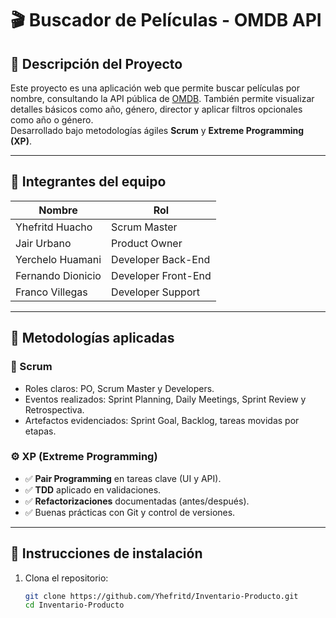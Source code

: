 # 🎬 Buscador de Películas - OMDB API

## 📌 Descripción del Proyecto

Este proyecto es una aplicación web que permite buscar películas por nombre, consultando la API pública de [OMDB](https://www.omdbapi.com/). También permite visualizar detalles básicos como año, género, director y aplicar filtros opcionales como año o género.  
Desarrollado bajo metodologías ágiles **Scrum** y **Extreme Programming (XP)**.

---

## 👥 Integrantes del equipo

| Nombre            | Rol                  |
|-------------------|----------------------|
| Yhefritd Huacho   | Scrum Master         |
| Jair Urbano       | Product Owner        |
| Yerchelo Huamani  | Developer Back-End   |
| Fernando Dionicio | Developer Front-End  |
| Franco Villegas   | Developer Support    |

---

## 🧠 Metodologías aplicadas

### 📌 Scrum
- Roles claros: PO, Scrum Master y Developers.
- Eventos realizados: Sprint Planning, Daily Meetings, Sprint Review y Retrospectiva.
- Artefactos evidenciados: Sprint Goal, Backlog, tareas movidas por etapas.

### ⚙️ XP (Extreme Programming)
- ✅ **Pair Programming** en tareas clave (UI y API).
- ✅ **TDD** aplicado en validaciones.
- ✅ **Refactorizaciones** documentadas (antes/después).
- ✅ Buenas prácticas con Git y control de versiones.

---

## 🚀 Instrucciones de instalación

1. Clona el repositorio:  
   ```bash
   git clone https://github.com/Yhefritd/Inventario-Producto.git
   cd Inventario-Producto



